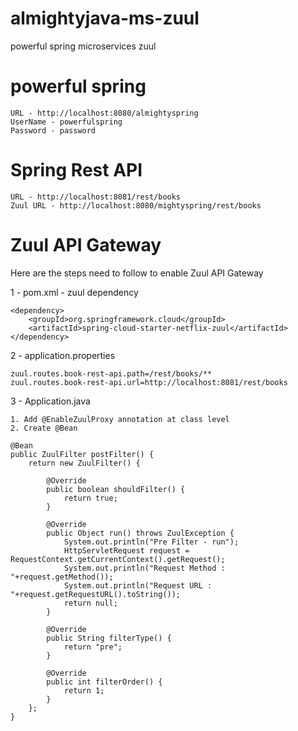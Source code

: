 # almightyjava-ms-zuul
powerful spring microservices zuul

# powerful spring
    URL - http://localhost:8080/almightyspring
    UserName - powerfulspring
    Password - password

# Spring Rest API
    URL - http://localhost:8081/rest/books
    Zuul URL - http://localhost:8080/mightyspring/rest/books

# Zuul API Gateway
Here are the steps need to follow to enable Zuul API Gateway

1 - pom.xml - zuul dependency

    <dependency>
        <groupId>org.springframework.cloud</groupId>
        <artifactId>spring-cloud-starter-netflix-zuul</artifactId>
    </dependency>

2 - application.properties

    zuul.routes.book-rest-api.path=/rest/books/**
    zuul.routes.book-rest-api.url=http://localhost:8081/rest/books

3 - Application.java

    1. Add @EnableZuulProxy annotation at class level
    2. Create @Bean 

    @Bean
	public ZuulFilter postFilter() {
		return new ZuulFilter() {

			@Override
			public boolean shouldFilter() {
				return true;
			}

			@Override
			public Object run() throws ZuulException {
				System.out.println("Pre Filter - run");
				HttpServletRequest request = RequestContext.getCurrentContext().getRequest();
				System.out.println("Request Method : "+request.getMethod());
				System.out.println("Request URL : "+request.getRequestURL().toString());
				return null;
			}

			@Override
			public String filterType() {
				return "pre";
			}

			@Override
			public int filterOrder() {
				return 1;
			}
		};
	}